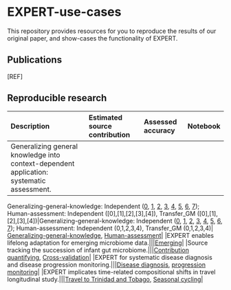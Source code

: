 # EXPERT-use-cases

This repository provides resources for you to reproduce the results of our original paper, and show-cases the functionality of EXPERT.

## Publications

[REF]

## Reproducible research

|Description|Estimated source contribution|Assessed accuracy|Notebook|
|:---|:---|:---|:---|
|Generalizing general knowledge into context-dependent application: systematic assessment.|
Generalizing-general-knowledge: Independent 
([0](https://github.com/HUST-NingKang-Lab/EXPERT-use-cases/tree/main/repr/Generalizing-general-knowledge/experiments/exp_0/Search_Independent),
[1](https://github.com/HUST-NingKang-Lab/EXPERT-use-cases/tree/main/repr/Generalizing-general-knowledge/experiments/exp_1/Search_Independent),
[2](https://github.com/HUST-NingKang-Lab/EXPERT-use-cases/tree/main/repr/Generalizing-general-knowledge/experiments/exp_2/Search_Independent),
[3](https://github.com/HUST-NingKang-Lab/EXPERT-use-cases/tree/main/repr/Generalizing-general-knowledge/experiments/exp_3/Search_Independent),
[4](https://github.com/HUST-NingKang-Lab/EXPERT-use-cases/tree/main/repr/Generalizing-general-knowledge/experiments/exp_4/Search_Independent),
[5](https://github.com/HUST-NingKang-Lab/EXPERT-use-cases/tree/main/repr/Generalizing-general-knowledge/experiments/exp_5/Search_Independent),
[6](https://github.com/HUST-NingKang-Lab/EXPERT-use-cases/tree/main/repr/Generalizing-general-knowledge/experiments/exp_6/Search_Independent),
[7](https://github.com/HUST-NingKang-Lab/EXPERT-use-cases/tree/main/repr/Generalizing-general-knowledge/experiments/exp_7/Search_Independent)); 
Human-assessment: Independent 
([0],[1],[2],[3],[4]), 
Transfer_GM 
([0],[1],[2],[3],[4])|Generalizing-general-knowledge: Independent 
([0](https://github.com/HUST-NingKang-Lab/EXPERT-use-cases/tree/main/repr/Generalizing-general-knowledge/experiments/exp_0/Eval_Independent),
[1](https://github.com/HUST-NingKang-Lab/EXPERT-use-cases/tree/main/repr/Generalizing-general-knowledge/experiments/exp_1/Eval_Independent),
[2](https://github.com/HUST-NingKang-Lab/EXPERT-use-cases/tree/main/repr/Generalizing-general-knowledge/experiments/exp_2/Eval_Independent),
[3](https://github.com/HUST-NingKang-Lab/EXPERT-use-cases/tree/main/repr/Generalizing-general-knowledge/experiments/exp_3/Eval_Independent),
[4](https://github.com/HUST-NingKang-Lab/EXPERT-use-cases/tree/main/repr/Generalizing-general-knowledge/experiments/exp_4/Eval_Independent),
[5](https://github.com/HUST-NingKang-Lab/EXPERT-use-cases/tree/main/repr/Generalizing-general-knowledge/experiments/exp_5/Eval_Independent),
[6](https://github.com/HUST-NingKang-Lab/EXPERT-use-cases/tree/main/repr/Generalizing-general-knowledge/experiments/exp_6/Eval_Independent),
[7](https://github.com/HUST-NingKang-Lab/EXPERT-use-cases/tree/main/repr/Generalizing-general-knowledge/experiments/exp_7/Eval_Independent)); 
Human-assessment: Independent
(0,1,2,3,4), 
Transfer_GM 
(0,1,2,3,4)|
[Generalizing-general-knowledge](https://nbviewer.jupyter.org/github/HUST-NingKang-Lab/EXPERT-use-cases/blob/main/repr/Generalizing-general-knowledge/Generalizing-general-knowledge.ipynb), [Human-assessment]()|
|EXPERT enables lifelong adaptation for emerging microbiome data.|||[Emerging](https://nbviewer.jupyter.org/github/HUST-NingKang-Lab/EXPERT-use-cases/blob/main/repr/Emerging/Emerging.ipynb)|
|Source tracking the succession of infant gut microbiome.|||[Contribution quantifying](), [Cross-validation]()|
|EXPERT for systematic disease diagnosis and disease progression monitoring.|||[Disease diagnosis](https://nbviewer.jupyter.org/github//HUST-NingKang-Lab/EXPERT-use-cases/blob/main/repr/Disease-diagnosis/Disease-diagnosis.ipynb), [progression monitoring](https://nbviewer.jupyter.org/github/HUST-NingKang-Lab/EXPERT-use-cases/blob/main/repr/CRC-progression/CRC-progress.ipynb)|
|EXPERT implicates time-related compositional shifts in travel longitudinal study.|||[Travel to Trinidad and Tobago](https://nbviewer.jupyter.org/github/HUST-NingKang-Lab/EXPERT-use-cases/blob/main/repr/Trinidad-and-Tobago/Trinidad-and-Tobago.ipynb), [Seasonal cycling](https://nbviewer.jupyter.org/github/HUST-NingKang-Lab/EXPERT-use-cases/blob/main/repr/Seasonal-cycling/Seasonal-cycling.ipynb)|
